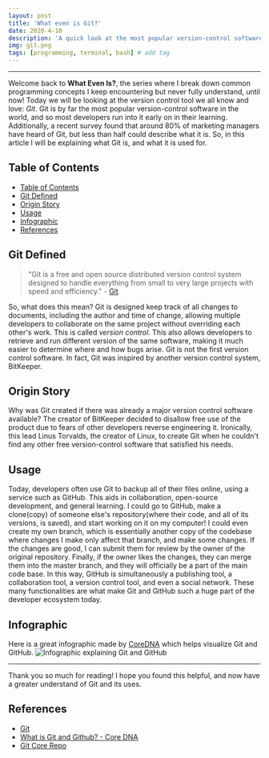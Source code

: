```yaml
---
layout: post
title: 'What even is Git?'
date: 2020-4-10
description: 'A quick look at the most popular version-control software in the world'
img: git.png
tags: [programming, terminal, bash] # add tag
---
```


---

Welcome back to **What Even Is?**, the series where I break down common programming concepts I keep encountering but never fully understand, until now! Today we will be looking at the version control tool we all know and love: _Git_. Git is by far the most popular version-control software in the world, and so most developers run into it early on in their learning. Additionally, a recent survey found that around 80% of marketing managers have heard of Git, but less than half could describe what it is. So, in this article I will be explaining what Git is, and what it is used for.

## Table of Contents

- [Table of Contents](#table-of-contents)
- [Git Defined](#git-defined)
- [Origin Story](#origin-story)
- [Usage](#usage)
- [Infographic](#infographic)
- [References](#references)

## Git Defined

> "Git is a free and open source distributed version control system designed to handle everything from small to very large projects with speed and efficiency." - [Git](https://git-scm.com/)

So, what does this mean? Git is designed keep track of all changes to documents, including the author and time of change, allowing multiple developers to collaborate on the same project without overriding each other's work. This is called *version control*. This also allows developers to retrieve and run different version of the same software, making it much easier to determine where and how bugs arise. Git is not the first version control software. In fact, Git was inspired by another version control system, BitKeeper.

## Origin Story

Why was Git created if there was already a major version control software available? The creator of BitKeeper decided to disallow free use of the product due to fears of other developers reverse engineering it. Ironically, this lead Linus Torvalds, the creator of Linux, to create Git when he couldn't find any other free version-control software that satisfied his needs.

## Usage

Today, developers often use Git to backup all of their files online, using a service such as GitHub. This aids in collaboration, open-source development, and general learning. I could go to GitHub, make a clone(copy) of someone else's repository(where their code, and all of its versions, is saved), and start working on it on my computer! I could even create my own branch, which is essentially another copy of the codebase where changes I make only affect that branch, and make some changes. If the changes are good, I can submit them for review by the owner of the original repository. Finally, if the owner likes the changes, they can merge them into the master branch, and they will officially be a part of the main code base. In this way, GitHub is simultaneously a publishing tool, a collaboration tool, a version control tool, and even a social network. These many functionalities are what make Git and GitHub such a huge part of the developer ecosystem today.

## Infographic

Here is a great infographic made by [CoreDNA](https://www.coredna.com/) which helps visualize Git and GitHub.
![Infographic explaining Git and GitHub](http://www.coredna.com/web_images/What-is-Git-Infographic.png)

---

Thank you so much for reading! I hope you found this helpful, and now have a greater understand of Git and its uses.

## References

- [Git](https://git-scm.com/)
- [What is Git and Github? - Core DNA](https://www.coredna.com/blogs/what-is-git-and-github-part-two)
- [Git Core Repo](https://git.kernel.org/pub/scm/git/git.git/about/)
